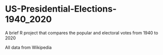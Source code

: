 # US-Presidential-Elections-1940_2020
A brief R project that compares the popular and electoral votes from 1940 to 2020

All data from Wikipedia 
